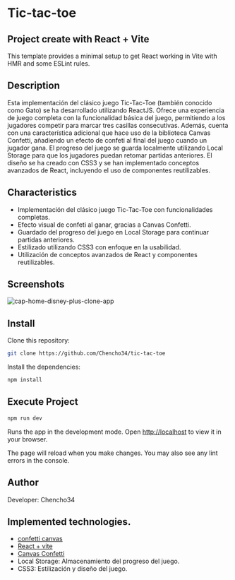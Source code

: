 # Tic-tac-toe

## Project create with React + Vite

This template provides a minimal setup to get React working in Vite with HMR and some ESLint rules.

## Description

Esta implementación del clásico juego Tic-Tac-Toe (también conocido como Gato) se ha desarrollado utilizando ReactJS. Ofrece una experiencia de juego completa con la funcionalidad básica del juego, permitiendo a los jugadores competir para marcar tres casillas consecutivas. Además, cuenta con una característica adicional que hace uso de la biblioteca Canvas Confetti, añadiendo un efecto de confeti al final del juego cuando un jugador gana. El progreso del juego se guarda localmente utilizando Local Storage para que los jugadores puedan retomar partidas anteriores. El diseño se ha creado con CSS3 y se han implementado conceptos avanzados de React, incluyendo el uso de componentes reutilizables.

## Characteristics

* Implementación del clásico juego Tic-Tac-Toe con funcionalidades completas.
* Efecto visual de confeti al ganar, gracias a Canvas Confetti.
* Guardado del progreso del juego en Local Storage para continuar partidas anteriores.
* Estilizado utilizando CSS3 con enfoque en la usabilidad.
* Utilización de conceptos avanzados de React y componentes reutilizables.

## Screenshots

![cap-home-disney-plus-clone-app](public/images/dp-cap-01.png)

## Install

Clone this repository:

```bash
git clone https://github.com/Chencho34/tic-tac-toe
```

Install the dependencies:

```bash
npm install
```

## Execute Project

```bash
npm run dev
```

Runs the app in the development mode.
Open [http://localhost](http://localhost) to view it in your browser.

The page will reload when you make changes.
You may also see any lint errors in the console.

## Author

Developer: Chencho34

## Implemented technologies.

* [confetti canvas](https://styled-components.com/)
* [React + vite](https://vitejs.dev/)
* [Canvas Confetti](https://www.npmjs.com/package/canvas-confetti)
* Local Storage: Almacenamiento del progreso del juego.
* CSS3: Estilización y diseño del juego.
